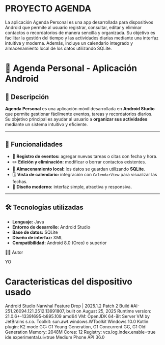 
#  PROYECTO AGENDA

La aplicación Agenda Personal es una app desarrollada para dispositivos Android que permite al usuario registrar, consultar, editar y eliminar contactos o recordatorios de manera sencilla y organizada. Su objetivo es facilitar la gestión del tiempo y las actividades diarias mediante una interfaz intuitiva y moderna. Además, incluye un calendario integrado y almacenamiento local de los datos utilizando SQLite.
# 📅 Agenda Personal - Aplicación Android

## 📖 Descripción

**Agenda Personal** es una aplicación móvil desarrollada en **Android Studio** que permite gestionar fácilmente eventos, tareas y recordatorios diarios.  
Su objetivo principal es ayudar al usuario a **organizar sus actividades** mediante un sistema intuitivo y eficiente.

---

## 🚀 Funcionalidades

- 📆 **Registro de eventos:** agregar nuevas tareas o citas con fecha y hora.
- ✏️ **Edición y eliminación:** modificar o borrar contactos existentes.
- 💾 **Almacenamiento local:** los datos se guardan utilizando **SQLite**.
- 🗓️ **Vista de calendario:** integración con `CalendarView` para visualizar las fechas.
- 🌙 **Diseño moderno:** interfaz simple, atractiva y responsiva.

---

## 🛠️ Tecnologías utilizadas

- **Lenguaje:** Java 
- **Entorno de desarrollo:** Android Studio  
- **Base de datos:** SQLite  
- **Diseño de interfaz:** XML  
- **Compatibilidad:** Android 8.0 (Oreo) o superior

👨‍💻 Autor

YO
# Caracteristicas del dispositivo usado
Android Studio Narwhal Feature Drop | 2025.1.2 Patch 2 Build #AI-251.26094.121.2512.13991807, built on August 25, 2025 Runtime version: 21.0.6+-13391695-b895.109 amd64 VM: OpenJDK 64-Bit Server VM by JetBrains s.r.o. Toolkit: sun.awt.windows.WToolkit Windows 10.0 Kotlin plugin: K2 mode GC: G1 Young Generation, G1 Concurrent GC, G1 Old Generation Memory: 2048M Cores: 12 Registry: vcs.log.index.enable=true ide.experimental.ui=true Medium Phone API 36.0





